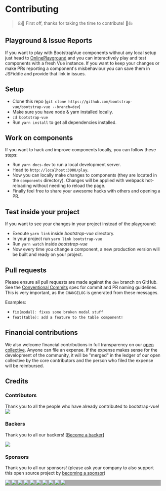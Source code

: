 # Contributing

> 👍🎉 First off, thanks for taking the time to contribute! 🎉👍

## Playground & Issue Reports

If you want to play with BootstrapVue components without any local setup just head to
[OnlinePlayground](https://bootstrap-vue.js.org/play) and you can interactively play and test
components with a fresh Vue instance. If you want to keep your changes or make PRs reporting a
component's misbehaviour you can save them in JSFiddle and provide that link in issues.

## Setup

- Clone this repo (`git clone https://github.com/bootstrap-vue/bootstrap-vue --branch=dev`)
- Make sure you have node & yarn installed locally.
- `cd bootstrap-vue`
- Run `yarn install` to get all dependencies installed.

## Work on components

If you want to hack and improve components locally, you can follow these steps:

- Run `yarn docs-dev` to run a local development server.
- Head to `http://localhost:3000/play`.
- Now you can locally make changes to components (they are located in the `components` directory).
  Changes will be applied with webpack hot-reloading without needing to reload the page.
- Finally feel free to share your awesome hacks with others and opening a PR.

## Test inside your project

If you want to see your changes in your project instead of the playground:

- Execute `yarn link` inside _bootstrap-vue_ directory.
- In your project run `yarn link bootstrap-vue`
- Run `yarn watch` inside _bootstrap-vue_
- Now every time you change a component, a new production version will be built and ready on your
  project.

## Pull requests

Please ensure all pull requests are made against the `dev` branch on GitHub. See the
[Conventional Commits](https://conventionalcommits.org/) spec for commit and PR naming guidelines.
This is very important, as the `CHANGELOG` is generated from these messages.

Examples:

- `fix(modal): fixes some broken modal stuff`
- `feat(table): add a feature to the table component!`

## Financial contributions

We also welcome financial contributions in full transparency on our
[open collective](https://opencollective.com/bootstrap-vue). Anyone can file an expense. If the
expense makes sense for the development of the community, it will be "merged" in the ledger of our
open collective by the core contributors and the person who filed the expense will be reimbursed.

## Credits

### Contributors

Thank you to all the people who have already contributed to bootstrap-vue!
<a href="https://github.com/bootstrap-vue/bootstrap-vue/graphs/contributors"><img src="https://opencollective.com/bootstrap-vue/contributors.svg?width=890" class="img-fluid"></a>

### Backers

Thank you to all our backers! [[Become a backer](https://opencollective.com/bootstrap-vue#backer)]

<a href="https://opencollective.com/bootstrap-vue#backers" target="_blank"><img src="https://opencollective.com/bootstrap-vue/backers.svg?width=890" class="img-fluid"></a>

### Sponsors

Thank you to all our sponsors! (please ask your company to also support this open source project by
[becoming a sponsor](https://opencollective.com/bootstrap-vue#sponsor))

<div class="p-3 mb-3 rounded-lg text-center" style="background-color: #aaa;">
  <a href="https://opencollective.com/bootstrap-vue/sponsor/0/website" target="_blank" class="d-inline-block m-3"><img src="https://opencollective.com/bootstrap-vue/sponsor/0/avatar.svg"></a>
  <a href="https://opencollective.com/bootstrap-vue/sponsor/1/website" target="_blank" class="d-inline-block m-3"><img src="https://opencollective.com/bootstrap-vue/sponsor/1/avatar.svg"></a>
  <a href="https://opencollective.com/bootstrap-vue/sponsor/2/website" target="_blank" class="d-inline-block m-3"><img src="https://opencollective.com/bootstrap-vue/sponsor/2/avatar.svg"></a>
  <a href="https://opencollective.com/bootstrap-vue/sponsor/3/website" target="_blank" class="d-inline-block m-3"><img src="https://opencollective.com/bootstrap-vue/sponsor/3/avatar.svg"></a>
  <a href="https://opencollective.com/bootstrap-vue/sponsor/4/website" target="_blank" class="d-inline-block m-3"><img src="https://opencollective.com/bootstrap-vue/sponsor/4/avatar.svg"></a>
  <a href="https://opencollective.com/bootstrap-vue/sponsor/5/website" target="_blank" class="d-inline-block m-3"><img src="https://opencollective.com/bootstrap-vue/sponsor/5/avatar.svg"></a>
  <a href="https://opencollective.com/bootstrap-vue/sponsor/6/website" target="_blank" class="d-inline-block m-3"><img src="https://opencollective.com/bootstrap-vue/sponsor/6/avatar.svg"></a>
  <a href="https://opencollective.com/bootstrap-vue/sponsor/7/website" target="_blank" class="d-inline-block m-3"><img src="https://opencollective.com/bootstrap-vue/sponsor/7/avatar.svg"></a>
  <a href="https://opencollective.com/bootstrap-vue/sponsor/8/website" target="_blank" class="d-inline-block m-3"><img src="https://opencollective.com/bootstrap-vue/sponsor/8/avatar.svg"></a>
  <a href="https://opencollective.com/bootstrap-vue/sponsor/9/website" target="_blank" class="d-inline-block m-3"><img src="https://opencollective.com/bootstrap-vue/sponsor/9/avatar.svg"></a>
</div>
